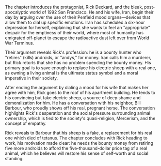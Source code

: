 The chapter introduces the protagonist, Rick Deckard, and the bleak, post-apocalyptic world of 1992 San Francisco. He and his wife, Iran, begin their day by arguing over the use of their Penfield mood organs—devices that allow them to dial up specific emotions. Iran has scheduled a six-hour depression for herself, explaining that she wants to feel an "appropriate" despair for the emptiness of their world, where most of humanity has emigrated off-planet to escape the radioactive dust left over from World War Terminus.

Their argument reveals Rick's profession: he is a bounty hunter who "retires" (kills) androids, or "andys," for money. Iran calls him a murderer, but Rick retorts that she has no problem spending the bounty money. His primary goal is to save enough to replace his electric sheep with a real one, as owning a living animal is the ultimate status symbol and a moral imperative in their society.

After ending the argument by dialing a mood for his wife that makes her agree with him, Rick goes to the roof of his apartment building. He tends to his convincing but fake electric sheep, a source of deep shame and demoralization for him. He has a conversation with his neighbor, Bill Barbour, who proudly shows off his real, pregnant horse. The conversation highlights Rick's desperation and the social pressure surrounding animal ownership, which is tied to the society's quasi-religion, Mercerism, and the concept of empathy.

Rick reveals to Barbour that his sheep is a fake, a replacement for his real one which died of tetanus. The chapter concludes with Rick heading to work, his motivation made clear: he needs the bounty money from retiring five more androids to afford the five-thousand-dollar price tag of a real animal, which he believes will restore his sense of self-worth and social standing.